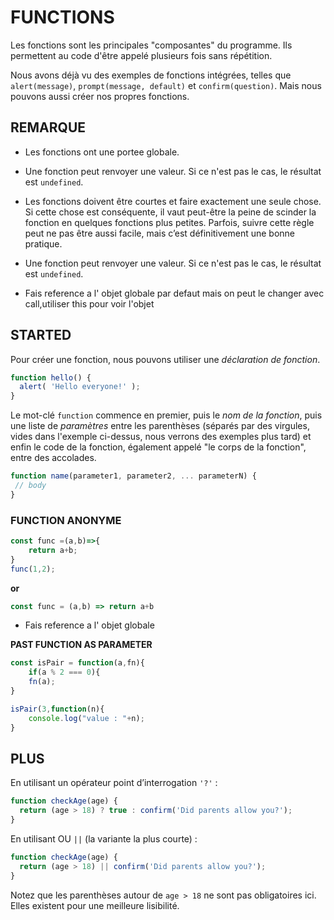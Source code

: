 # FUNCTIONS

Les fonctions sont les principales "composantes" du programme. Ils permettent au code d'être appelé plusieurs fois sans répétition.

Nous avons déjà vu des exemples de fonctions intégrées, telles que `alert(message)`, `prompt(message, default)` et `confirm(question)`. Mais nous pouvons aussi créer nos propres fonctions.

## REMARQUE

- Les fonctions ont une portee globale.

- Une fonction peut renvoyer une valeur. Si ce n'est pas le cas, le résultat est `undefined`.

- Les fonctions doivent être courtes et faire exactement une seule chose. Si cette chose est conséquente, il vaut peut-être la peine de scinder la fonction en quelques fonctions plus petites. Parfois, suivre cette règle peut ne pas être aussi facile, mais c’est définitivement une bonne pratique.

- Une fonction peut renvoyer une valeur. Si ce n'est pas le cas, le résultat est `undefined`.

- Fais reference a l' objet globale par defaut mais on peut le changer avec call,utiliser this pour voir l'objet

## STARTED

Pour créer une fonction, nous pouvons utiliser une *déclaration de fonction*.

```js
function hello() {
  alert( 'Hello everyone!' );
}
```

Le mot-clé `function` commence en premier, puis le *nom de la fonction*, puis une liste de *paramètres* entre les parenthèses (séparés par des virgules, vides dans l'exemple ci-dessus, nous verrons des exemples plus tard) et enfin le code de la fonction, également appelé "le corps de la fonction", entre des accolades.

```js
function name(parameter1, parameter2, ... parameterN) {
 // body
}
```

### FUNCTION ANONYME

```javascript
const func =(a,b)=>{
    return a+b;
}
func(1,2);
```

**or**

```javascript
const func = (a,b) => return a+b
```

- Fais reference a l' objet globale

**PAST FUNCTION AS PARAMETER**

```javascript
const isPair = function(a,fn){
    if(a % 2 === 0){
    fn(a);
}

isPair(3,function(n){
    console.log("value : "+n);
}
```

## PLUS

En utilisant un opérateur point d’interrogation `'?'` :

```js
function checkAge(age) {
  return (age > 18) ? true : confirm('Did parents allow you?');
}
```

En utilisant OU `||` (la variante la plus courte) :

```js
function checkAge(age) {
  return (age > 18) || confirm('Did parents allow you?');
}
```

Notez que les parenthèses autour de `age > 18` ne sont pas obligatoires ici. Elles existent pour une meilleure lisibilité.
